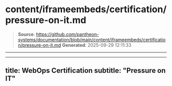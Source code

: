 # content/iframeembeds/certification/pressure-on-it.md

> **Source**: https://github.com/pantheon-systems/documentation/blob/main/content/iframeembeds/certification/pressure-on-it.md
> **Generated**: 2025-09-29 12:11:33

---

---
title: WebOps Certification
subtitle: "Pressure on IT"
---

<Partial file="certification-guide/pressure-on-it.md" />
